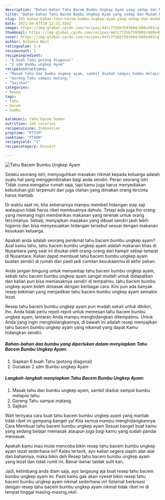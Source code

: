 ```yaml
---
description: "Bahan-bahan Tahu Bacem Bumbu Ungkep Ayam yang sedap dan Mudah Dibuat"
title: "Bahan-bahan Tahu Bacem Bumbu Ungkep Ayam yang sedap dan Mudah Dibuat"
slug: 165-bahan-bahan-tahu-bacem-bumbu-ungkep-ayam-yang-sedap-dan-mudah-dibuat
date: 2021-04-07T19:12:21.558Z
image: https://img-global.cpcdn.com/recipes/447c7f2bb759360d/680x482cq70/tahu-bacem-bumbu-ungkep-ayam-foto-resep-utama.jpg
thumbnail: https://img-global.cpcdn.com/recipes/447c7f2bb759360d/680x482cq70/tahu-bacem-bumbu-ungkep-ayam-foto-resep-utama.jpg
cover: https://img-global.cpcdn.com/recipes/447c7f2bb759360d/680x482cq70/tahu-bacem-bumbu-ungkep-ayam-foto-resep-utama.jpg
author: Antonio West
ratingvalue: 3.4
reviewcount: 3
recipeingredient:
- "6 buah Tahu potong diagonal"
- "2 sdm Bumbu ungkep Ayam"
recipeinstructions:
- "Masak tahu dan bumbu ungkep ayam, sambil diaduk sampai bumbu melapisi tahu."
- "Goreng Tahu sampai matang."
- "Sajikan"
categories:
- Resep
tags:
- tahu
- bacem
- bumbu

katakunci: tahu bacem bumbu 
nutrition: 245 calories
recipecuisine: Indonesian
preptime: "PT31M"
cooktime: "PT46M"
recipeyield: "3"
recipecategory: Dessert

---
```



![Tahu Bacem Bumbu Ungkep Ayam](https://img-global.cpcdn.com/recipes/447c7f2bb759360d/680x482cq70/tahu-bacem-bumbu-ungkep-ayam-foto-resep-utama.jpg)

Selaku seorang istri, menyuguhkan masakan nikmat kepada keluarga adalah suatu hal yang menggembirakan bagi anda sendiri. Peran seorang istri Tidak cuma mengatur rumah saja, tapi kamu juga harus menyediakan kebutuhan gizi terpenuhi dan juga olahan yang dimakan orang tercinta harus mantab.

Di waktu  saat ini, kita sebenarnya mampu membeli hidangan siap saji walaupun tidak harus ribet membuatnya dahulu. Tetapi ada juga lho orang yang memang ingin memberikan makanan yang terenak untuk orang tercintanya. Sebab, menyajikan masakan yang dibuat sendiri jauh lebih higienis dan bisa menyesuaikan hidangan tersebut sesuai dengan makanan kesukaan keluarga. 



Apakah anda adalah seorang penikmat tahu bacem bumbu ungkep ayam?. Asal kamu tahu, tahu bacem bumbu ungkep ayam adalah makanan khas di Nusantara yang saat ini disukai oleh orang-orang dari hampir setiap tempat di Nusantara. Kalian dapat membuat tahu bacem bumbu ungkep ayam buatan sendiri di rumah dan pasti jadi camilan kesukaanmu di akhir pekan.

Anda jangan bingung untuk menyantap tahu bacem bumbu ungkep ayam, sebab tahu bacem bumbu ungkep ayam sangat mudah untuk didapatkan dan kalian pun bisa memasaknya sendiri di tempatmu. tahu bacem bumbu ungkep ayam boleh dimasak dengan berbagai cara. Kini pun ada banyak resep kekinian yang menjadikan tahu bacem bumbu ungkep ayam semakin lezat.

Resep tahu bacem bumbu ungkep ayam pun mudah sekali untuk dibikin, lho. Anda tidak perlu repot-repot untuk memesan tahu bacem bumbu ungkep ayam, lantaran Anda mampu menghidangkan ditempatmu. Untuk Anda yang ingin menghidangkannya, di bawah ini adalah resep menyajikan tahu bacem bumbu ungkep ayam yang nikamat yang dapat Kamu hidangkan sendiri.

<!--inarticleads1-->

##### Bahan-bahan dan bumbu yang diperlukan dalam menyiapkan Tahu Bacem Bumbu Ungkep Ayam:

1. Siapkan 6 buah Tahu (potong diagonal)
1. Gunakan 2 sdm Bumbu ungkep Ayam




<!--inarticleads2-->

##### Langkah-langkah menyiapkan Tahu Bacem Bumbu Ungkep Ayam:

1. Masak tahu dan bumbu ungkep ayam, sambil diaduk sampai bumbu melapisi tahu.
1. Goreng Tahu sampai matang.
1. Sajikan




Wah ternyata cara buat tahu bacem bumbu ungkep ayam yang mantab tidak ribet ini gampang banget ya! Kita semua mampu menghidangkannya. Cara Membuat tahu bacem bumbu ungkep ayam Sesuai banget buat kamu yang sedang belajar memasak ataupun juga bagi kamu yang sudah pandai memasak.

Apakah kamu mau mulai mencoba bikin resep tahu bacem bumbu ungkep ayam lezat sederhana ini? Kalau tertarik, ayo kalian segera siapin alat-alat dan bahannya, maka bikin deh Resep tahu bacem bumbu ungkep ayam yang lezat dan tidak rumit ini. Benar-benar taidak sulit kan. 

Jadi, ketimbang anda diam saja, ayo langsung aja buat resep tahu bacem bumbu ungkep ayam ini. Pasti kamu gak akan nyesel bikin resep tahu bacem bumbu ungkep ayam nikmat sederhana ini! Selamat berkreasi dengan resep tahu bacem bumbu ungkep ayam nikmat tidak ribet ini di tempat tinggal masing-masing,oke!.

